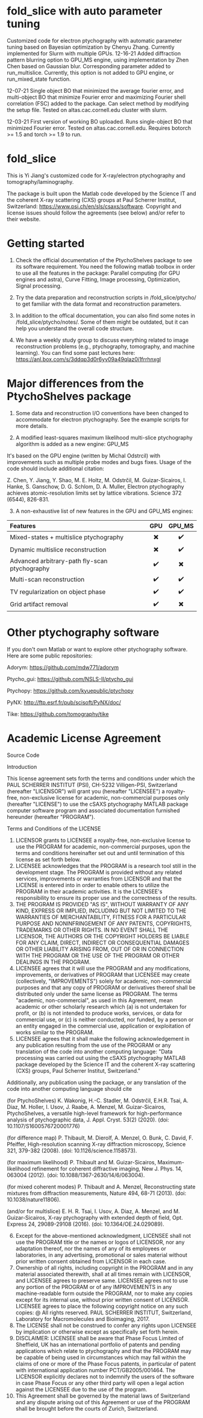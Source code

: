 # fold_slice with auto parameter tuning
Customized code for electron ptychography with automatic parameter tuning based on Bayesian optimization by Chenyu Zhang. Currently implemented for Slurm with multiple GPUs.
12-16-21 Added diffraction pattern blurring option to GPU_MS engine, using implementation by Zhen Chen based on Gaussian blur. Corresponding parameter added to run_multislice. Currently, this option is not added to GPU engine, or run_mixed_state function.

12-07-21 Single object BO that minimized the average fourier error, and multi-object BO that minimize Fourier error and maximizing Fourier shell correlation (FSC) added to the package. Can select method by modifying the setup file. Tested on altas.cac.cornell.edu cluster with slurm.

12-03-21 First version of working BO uploaded. Runs single-object BO that minimized Fourier error. Tested on altas.cac.cornell.edu. Requires botorch >= 1.5 and torch >= 1.9 to run.

# fold_slice

This is Yi Jiang's customized code for X-ray/electron ptychography and tomography/laminography.

The package is built upon the Matlab code developed by the Science IT and the coherent X-ray scattering (CXS) groups at Paul Scherrer Institut, Switzerland:
https://www.psi.ch/en/sls/csaxs/software. Copyright and license issues should follow the agreements (see below) and/or refer to their website.

# Getting started
1. Check the official documentation of the PtychoShelves package to see its software requirement. You need the following matlab toolbox in order to use all the features in the package: Parallel computing (for GPU engines and astra), Curve Fitting, Image processing, Optimization, Signal processing.

2. Try the data preparation and reconstruction scripts in /fold_slice/ptycho/ to get familiar with the data format and reconstruction parameters.

3. In addition to the offical documentation, you can also find some notes in /fold_slice/ptycho/notes/. Some of them might be outdated, but it can help you understand the overall code structure.

4. We have a weekly study group to discuss everything related to image reconstruction problems (e.g., ptychography, tomography, and machine learning). You can find some past lectures here: https://anl.box.com/s/3ddqp3d0r6yv09a49qlaz0i1frrhnxgl

# Major differences from the PtychoShelves package
1. Some data and reconstruction I/O conventions have been changed to accommodate for electron ptychography. See the example scripts for more details.

2. A modified least-squares maximum likelihood multi-slice ptychography algorithm is added as a new engine: GPU_MS

It's based on the GPU engine (written by Michal Odstrcil) with improvements such as multiple probe modes and bugs fixes. Usage of the code should include additional citation:

Z. Chen, Y. Jiang, Y. Shao, M. E. Holtz, M. Odstrčil, M. Guizar-Sicairos, I. Hanke, S. Ganschow, D. G. Schlom, D. A. Muller, Electron ptychography achieves atomic-resolution limits set by lattice vibrations. Science 372 (6544), 826-831.

3. A non-exhaustive list of new features in the GPU and GPU_MS engines: 

| Features  | GPU         |  GPU_MS | 
| :---         |     :---:      |  :---: |
| Mixed-states + multislice ptychography  | :heavy_multiplication_x:  | :heavy_check_mark:  |
| Dynamic multislice reconstruction | :heavy_multiplication_x:  | :heavy_check_mark:  |
| Advanced arbitrary-path fly-scan ptychography| :heavy_check_mark: | :heavy_multiplication_x:|
| Multi-scan reconstruction | :heavy_check_mark: | :heavy_check_mark: |
| TV regularization on object phase| :heavy_check_mark: | :heavy_check_mark: |
| Grid artifact removal| :heavy_check_mark: | :heavy_multiplication_x: |

# Other ptychography software
If you don't own Matlab or want to explore other ptychography software. Here are some public repositories:

Adorym: https://github.com/mdw771/adorym

Ptycho_gui: https://github.com/NSLS-II/ptycho_gui

Ptychopy: https://github.com/kyuepublic/ptychopy

PyNX: http://ftp.esrf.fr/pub/scisoft/PyNX/doc/

Tike: https://github.com/tomography/tike


# Academic License Agreement

Source Code

Introduction 

This license agreement sets forth the terms and conditions under which the PAUL SCHERRER INSTITUT (PSI), CH-5232 Villigen-PSI, Switzerland (hereafter "LICENSOR") will grant you (hereafter "LICENSEE") a royalty-free, non-exclusive license for academic, non-commercial purposes only (hereafter "LICENSE") to use the cSAXS ptychography MATLAB package computer software program and associated documentation furnished hereunder (hereafter "PROGRAM").

Terms and Conditions of the LICENSE
1.	LICENSOR grants to LICENSEE a royalty-free, non-exclusive license to use the PROGRAM for academic, non-commercial purposes, upon the terms and conditions hereinafter set out and until termination of this license as set forth below.
2.	LICENSEE acknowledges that the PROGRAM is a research tool still in the development stage. The PROGRAM is provided without any related services, improvements or warranties from LICENSOR and that the LICENSE is entered into in order to enable others to utilize the PROGRAM in their academic activities. It is the LICENSEE's responsibility to ensure its proper use and the correctness of the results.
3.	THE PROGRAM IS PROVIDED "AS IS", WITHOUT WARRANTY OF ANY KIND, EXPRESS OR IMPLIED, INCLUDING BUT NOT LIMITED TO THE WARRANTIES OF MERCHANTABILITY, FITNESS FOR A PARTICULAR PURPOSE AND NONINFRINGEMENT OF ANY PATENTS, COPYRIGHTS, TRADEMARKS OR OTHER RIGHTS. IN NO EVENT SHALL THE LICENSOR, THE AUTHORS OR THE COPYRIGHT HOLDERS BE LIABLE FOR ANY CLAIM, DIRECT, INDIRECT OR CONSEQUENTIAL DAMAGES OR OTHER LIABILITY ARISING FROM, OUT OF OR IN CONNECTION WITH THE PROGRAM OR THE USE OF THE PROGRAM OR OTHER DEALINGS IN THE PROGRAM.
4.	LICENSEE agrees that it will use the PROGRAM and any modifications, improvements, or derivatives of PROGRAM that LICENSEE may create (collectively, "IMPROVEMENTS") solely for academic, non-commercial purposes and that any copy of PROGRAM or derivatives thereof shall be distributed only under the same license as PROGRAM. The terms "academic, non-commercial", as used in this Agreement, mean academic or other scholarly research which (a) is not undertaken for profit, or (b) is not intended to produce works, services, or data for commercial use, or (c) is neither conducted, nor funded, by a person or an entity engaged in the commercial use, application or exploitation of works similar to the PROGRAM.
5.	LICENSEE agrees that it shall make the following acknowledgement in any publication resulting from the use of the PROGRAM or any translation of the code into another computing language:
"Data processing was carried out using the cSAXS ptychography MATLAB package developed by the Science IT and the coherent X-ray scattering (CXS) groups, Paul Scherrer Institut, Switzerland."

Additionally, any publication using the package, or any translation of the code into another computing language should cite

(for PtychoShelves) K. Wakonig, H.-C. Stadler, M. Odstrčil, E.H.R. Tsai, A. Diaz, M. Holler, I. Usov, J. Raabe, A. Menzel, M. Guizar-Sicairos, PtychoShelves, a versatile high-level framework for high-performance analysis of ptychographic data, J. Appl. Cryst. 53(2) (2020). (doi: 10.1107/S1600576720001776)


(for difference map) P. Thibault, M. Dierolf, A. Menzel, O. Bunk, C. David, F. Pfeiffer, High-resolution scanning X-ray diffraction microscopy, Science 321, 379-382 (2008). (doi: 10.1126/science.1158573).

(for maximum likelihood) P. Thibault and M. Guizar-Sicairos, Maximum-likelihood refinement for coherent diffractive imaging, New J. Phys. 14, 063004 (2012). (doi: 10.1088/1367-2630/14/6/063004).

(for mixed coherent modes) P. Thibault and A. Menzel, Reconstructing state mixtures from diffraction measurements, Nature 494, 68-71 (2013). (doi: 10.1038/nature11806).

(and/or for multislice) E. H. R. Tsai, I. Usov, A. Diaz, A. Menzel, and M. Guizar-Sicairos, X-ray ptychography with extended depth of field, Opt. Express 24, 29089-29108 (2016). (doi: 10.1364/OE.24.029089).

6.	Except for the above-mentioned acknowledgment, LICENSEE shall not use the PROGRAM title or the names or logos of LICENSOR, nor any adaptation thereof, nor the names of any of its employees or laboratories, in any advertising, promotional or sales material without prior written consent obtained from LICENSOR in each case.
7.	Ownership of all rights, including copyright in the PROGRAM and in any material associated therewith, shall at all times remain with LICENSOR, and LICENSEE agrees to preserve same. LICENSEE agrees not to use any portion of the PROGRAM or of any IMPROVEMENTS in any machine-readable form outside the PROGRAM, nor to make any copies except for its internal use, without prior written consent of LICENSOR. LICENSEE agrees to place the following copyright notice on any such copies: 
@ All rights reserved. PAUL SCHERRER INSTITUT, Switzerland, Laboratory for Macromolecules and Bioimaging, 2017. 
8.	The LICENSE shall not be construed to confer any rights upon LICENSEE by implication or otherwise except as specifically set forth herein.
9.	DISCLAIMER: LICENSEE shall be aware that Phase Focus Limited of Sheffield, UK has an international portfolio of patents and pending applications which relate to ptychography and that the PROGRAM may be capable of being used in circumstances which may fall within the claims of one or more of the Phase Focus patents, in particular of patent with international application number PCT/GB2005/001464. The LICENSOR explicitly declares not to indemnify the users of the software in case Phase Focus or any other third party will open a legal action against the LICENSEE due to the use of the program.
10.	This Agreement shall be governed by the material laws of Switzerland and any dispute arising out of this Agreement or use of the PROGRAM shall be brought before the courts of Zurich, Switzerland. 

